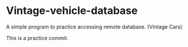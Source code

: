 # Vintage-vehicle-database
A simple program to practice accessing remote database. (Vintage Cars)

This is a practice commit.
